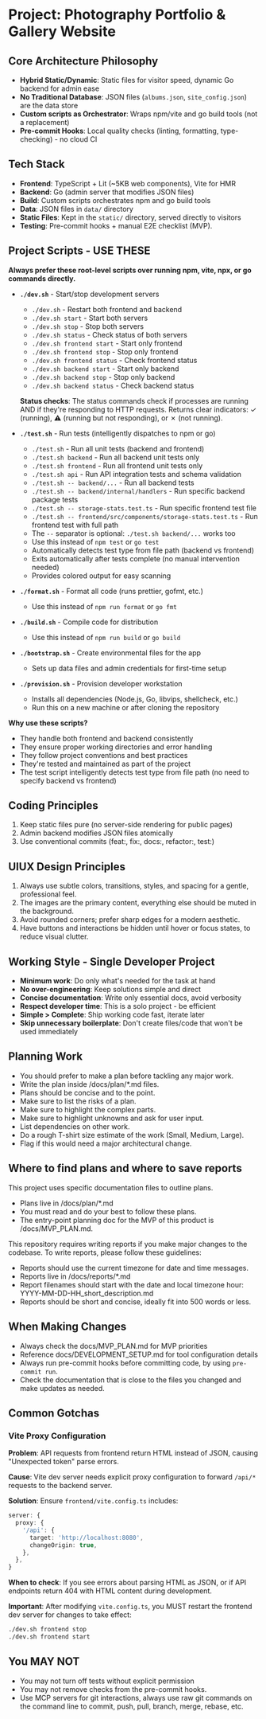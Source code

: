 <!-- Workspace Copilot Instructions -->

# Project: Photography Portfolio & Gallery Website

## Core Architecture Philosophy

- **Hybrid Static/Dynamic**: Static files for visitor speed, dynamic Go backend for admin ease
- **No Traditional Database**: JSON files (`albums.json`, `site_config.json`) are the data store
- **Custom scripts as Orchestrator**: Wraps npm/vite and go build tools (not a replacement)
- **Pre-commit Hooks**: Local quality checks (linting, formatting, type-checking) - no cloud CI

## Tech Stack

- **Frontend**: TypeScript + Lit (~5KB web components), Vite for HMR
- **Backend**: Go (admin server that modifies JSON files)
- **Build**: Custom scripts orchestrates npm and go build tools
- **Data**: JSON files in `data/` directory
- **Static Files**: Kept in the `static/` directory, served directly to visitors
- **Testing**: Pre-commit hooks + manual E2E checklist (MVP).

## Project Scripts - USE THESE

**Always prefer these root-level scripts over running npm, vite, npx, or go commands directly.**

- **`./dev.sh`** - Start/stop development servers

  - `./dev.sh` - Restart both frontend and backend
  - `./dev.sh start` - Start both servers
  - `./dev.sh stop` - Stop both servers
  - `./dev.sh status` - Check status of both servers
  - `./dev.sh frontend start` - Start only frontend
  - `./dev.sh frontend stop` - Stop only frontend
  - `./dev.sh frontend status` - Check frontend status
  - `./dev.sh backend start` - Start only backend
  - `./dev.sh backend stop` - Stop only backend
  - `./dev.sh backend status` - Check backend status

  **Status checks**: The status commands check if processes are running AND if they're responding to HTTP requests. Returns clear indicators: ✓ (running), ⚠ (running but not responding), or ✗ (not running).

- **`./test.sh`** - Run tests (intelligently dispatches to npm or go)

  - `./test.sh` - Run all unit tests (backend and frontend)
  - `./test.sh backend` - Run all backend unit tests only
  - `./test.sh frontend` - Run all frontend unit tests only
  - `./test.sh api` - Run API integration tests and schema validation
  - `./test.sh -- backend/...` - Run all backend tests
  - `./test.sh -- backend/internal/handlers` - Run specific backend package tests
  - `./test.sh -- storage-stats.test.ts` - Run specific frontend test file
  - `./test.sh -- frontend/src/components/storage-stats.test.ts` - Run frontend test with full path
  - The `--` separator is optional: `./test.sh backend/...` works too
  - Use this instead of `npm test` or `go test`
  - Automatically detects test type from file path (backend vs frontend)
  - Exits automatically after tests complete (no manual intervention needed)
  - Provides colored output for easy scanning

- **`./format.sh`** - Format all code (runs prettier, gofmt, etc.)

  - Use this instead of `npm run format` or `go fmt`

- **`./build.sh`** - Compile code for distribution

  - Use this instead of `npm run build` or `go build`

- **`./bootstrap.sh`** - Create environmental files for the app

  - Sets up data files and admin credentials for first-time setup

- **`./provision.sh`** - Provision developer workstation
  - Installs all dependencies (Node.js, Go, libvips, shellcheck, etc.)
  - Run this on a new machine or after cloning the repository

**Why use these scripts?**

- They handle both frontend and backend consistently
- They ensure proper working directories and error handling
- They follow project conventions and best practices
- They're tested and maintained as part of the project
- The test script intelligently detects test type from file path (no need to specify backend vs frontend)

## Coding Principles

1. Keep static files pure (no server-side rendering for public pages)
2. Admin backend modifies JSON files atomically
3. Use conventional commits (feat:, fix:, docs:, refactor:, test:)

## UIUX Design Principles

1. Always use subtle colors, transitions, styles, and spacing for a gentle, professional feel.
2. The images are the primary content, everything else should be muted in the background.
3. Avoid rounded corners; prefer sharp edges for a modern aesthetic.
4. Have buttons and interactions be hidden until hover or focus states, to reduce visual clutter.

## Working Style - Single Developer Project

- **Minimum work**: Do only what's needed for the task at hand
- **No over-engineering**: Keep solutions simple and direct
- **Concise documentation**: Write only essential docs, avoid verbosity
- **Respect developer time**: This is a solo project - be efficient
- **Simple > Complete**: Ship working code fast, iterate later
- **Skip unnecessary boilerplate**: Don't create files/code that won't be used immediately

## Planning Work

- You should prefer to make a plan before tackling any major work.
- Write the plan inside /docs/plan/\*.md files.
- Plans should be concise and to the point.
- Make sure to list the risks of a plan.
- Make sure to highlight the complex parts.
- Make sure to highlight unknowns and ask for user input.
- List dependencies on other work.
- Do a rough T-shirt size estimate of the work (Small, Medium, Large).
- Flag if this would need a major architectural change.

## Where to find plans and where to save reports

This project uses specific documentation files to outline plans.

- Plans live in /docs/plan/\*.md
- You must read and do your best to follow these plans.
- The entry-point planning doc for the MVP of this product is /docs/MVP_PLAN.md.

This repository requires writing reports if you make major changes to the codebase. To write reports, please follow these guidelines:

- Reports should use the current timezone for date and time messages.
- Reports live in /docs/reports/\*.md
- Report filenames should start with the date and local timezone hour: YYYY-MM-DD-HH_short_description.md
- Reports should be short and concise, ideally fit into 500 words or less.

## When Making Changes

- Always check the docs/MVP_PLAN.md for MVP priorities
- Reference docs/DEVELOPMENT_SETUP.md for tool configuration details
- Always run pre-commit hooks before committing code, by using `pre-commit run`.
- Check the documentation that is close to the files you changed and make updates as needed.

## Common Gotchas

### Vite Proxy Configuration

**Problem**: API requests from frontend return HTML instead of JSON, causing "Unexpected token" parse errors.

**Cause**: Vite dev server needs explicit proxy configuration to forward `/api/*` requests to the backend server.

**Solution**: Ensure `frontend/vite.config.ts` includes:

```typescript
server: {
  proxy: {
    '/api': {
      target: 'http://localhost:8080',
      changeOrigin: true,
    },
  },
}
```

**When to check**: If you see errors about parsing HTML as JSON, or if API endpoints return 404 with HTML content during development.

**Important**: After modifying `vite.config.ts`, you MUST restart the frontend dev server for changes to take effect:

```bash
./dev.sh frontend stop
./dev.sh frontend start
```

## You MAY NOT

- You may not turn off tests without explicit permission
- You may not remove checks from the pre-commit hooks.
- Use MCP servers for git interactions, always use raw git commands on the command line to commit, push, pull, branch, merge, rebase, etc.
